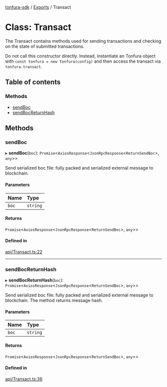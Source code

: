[tonfura-sdk](../README.md) / [Exports](../modules.md) / Transact

# Class: Transact

The Transact contains methods used for sending transactions and
checking on the state of submitted transactions.

Do not call this constructor directly. Instead, instantiate an Tonfura object
with `const tonfura = new Tonfura(config)` and then access the transact via `tonfura.transact`.

## Table of contents

### Methods

- [sendBoc](Transact.md#sendboc)
- [sendBocReturnHash](Transact.md#sendbocreturnhash)

## Methods

### sendBoc

▸ **sendBoc**(`boc`): `Promise`<`AxiosResponse`<`JsonRpcResponse`<`ReturnSendBoc`\>, `any`\>\>

Send serialized boc file: fully packed and serialized external message to blockchain.

#### Parameters

| Name | Type |
| :------ | :------ |
| `boc` | `string` |

#### Returns

`Promise`<`AxiosResponse`<`JsonRpcResponse`<`ReturnSendBoc`\>, `any`\>\>

#### Defined in

[api/Transact.ts:22](https://github.com/frigatebird-studio/tonfura-sdk/blob/02b08b5/src/api/Transact.ts#L22)

___

### sendBocReturnHash

▸ **sendBocReturnHash**(`boc`): `Promise`<`AxiosResponse`<`JsonRpcResponse`<`ReturnSendBoc`\>, `any`\>\>

Send serialized boc file: fully packed and serialized external message to blockchain. The method returns message hash.

#### Parameters

| Name | Type |
| :------ | :------ |
| `boc` | `string` |

#### Returns

`Promise`<`AxiosResponse`<`JsonRpcResponse`<`ReturnSendBoc`\>, `any`\>\>

#### Defined in

[api/Transact.ts:36](https://github.com/frigatebird-studio/tonfura-sdk/blob/02b08b5/src/api/Transact.ts#L36)
